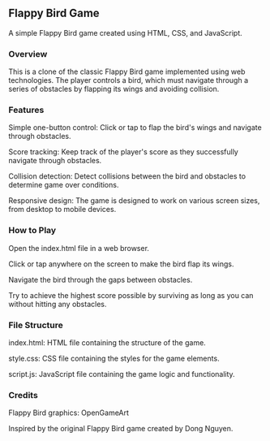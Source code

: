 ## Flappy Bird Game
A simple Flappy Bird game created using HTML, CSS, and JavaScript.

### Overview
This is a clone of the classic Flappy Bird game implemented using web technologies. The player controls a bird, which must navigate through a series of obstacles by flapping its wings and avoiding collision.

### Features
Simple one-button control: Click or tap to flap the bird's wings and navigate through obstacles.

Score tracking: Keep track of the player's score as they successfully navigate through obstacles.

Collision detection: Detect collisions between the bird and obstacles to determine game over conditions.

Responsive design: The game is designed to work on various screen sizes, from desktop to mobile devices.

### How to Play
Open the index.html file in a web browser.

Click or tap anywhere on the screen to make the bird flap its wings.

Navigate the bird through the gaps between obstacles.

Try to achieve the highest score possible by surviving as long as you can without hitting any obstacles.

### File Structure
index.html: HTML file containing the structure of the game.

style.css: CSS file containing the styles for the game elements.

script.js: JavaScript file containing the game logic and functionality.

### Credits
Flappy Bird graphics: OpenGameArt

Inspired by the original Flappy Bird game created by Dong Nguyen.
